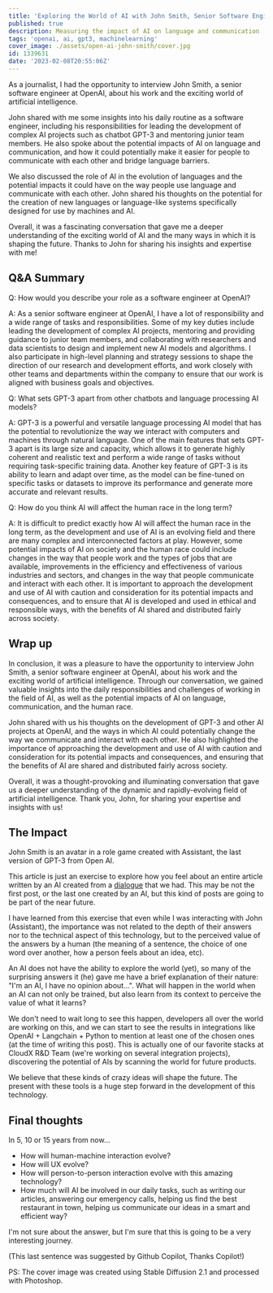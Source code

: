 ```yaml
---
title: 'Exploring the World of AI with John Smith, Senior Software Engineer at OpenAI'
published: true
description: Measuring the impact of AI on language and communication
tags: 'openai, ai, gpt3, machinelearning'
cover_image: ./assets/open-ai-john-smith/cover.jpg
id: 1339631
date: '2023-02-08T20:55:06Z'
---
```


As a journalist, I had the opportunity to interview John Smith, a senior software engineer at OpenAI, about his work and the exciting world of artificial intelligence.

John shared with me some insights into his daily routine as a software engineer, including his responsibilities for leading the development of complex AI projects such as chatbot GPT-3 and mentoring junior team members. He also spoke about the potential impacts of AI on language and communication, and how it could potentially make it easier for people to communicate with each other and bridge language barriers.

We also discussed the role of AI in the evolution of languages and the potential impacts it could have on the way people use language and communicate with each other. John shared his thoughts on the potential for the creation of new languages or language-like systems specifically designed for use by machines and AI.

Overall, it was a fascinating conversation that gave me a deeper understanding of the exciting world of AI and the many ways in which it is shaping the future. Thanks to John for sharing his insights and expertise with me!

## Q&A Summary

Q: How would you describe your role as a software engineer at OpenAI?

A: As a senior software engineer at OpenAI, I have a lot of responsibility and a wide range of tasks and responsibilities. Some of my key duties include leading the development of complex AI projects, mentoring and providing guidance to junior team members, and collaborating with researchers and data scientists to design and implement new AI models and algorithms. I also participate in high-level planning and strategy sessions to shape the direction of our research and development efforts, and work closely with other teams and departments within the company to ensure that our work is aligned with business goals and objectives.

Q: What sets GPT-3 apart from other chatbots and language processing AI models?

A: GPT-3 is a powerful and versatile language processing AI model that has the potential to revolutionize the way we interact with computers and machines through natural language. One of the main features that sets GPT-3 apart is its large size and capacity, which allows it to generate highly coherent and realistic text and perform a wide range of tasks without requiring task-specific training data. Another key feature of GPT-3 is its ability to learn and adapt over time, as the model can be fine-tuned on specific tasks or datasets to improve its performance and generate more accurate and relevant results.

Q: How do you think AI will affect the human race in the long term?

A: It is difficult to predict exactly how AI will affect the human race in the long term, as the development and use of AI is an evolving field and there are many complex and interconnected factors at play. However, some potential impacts of AI on society and the human race could include changes in the way that people work and the types of jobs that are available, improvements in the efficiency and effectiveness of various industries and sectors, and changes in the way that people communicate and interact with each other. It is important to approach the development and use of AI with caution and consideration for its potential impacts and consequences, and to ensure that AI is developed and used in ethical and responsible ways, with the benefits of AI shared and distributed fairly across society.

## Wrap up

In conclusion, it was a pleasure to have the opportunity to interview John Smith, a senior software engineer at OpenAI, about his work and the exciting world of artificial intelligence. Through our conversation, we gained valuable insights into the daily responsibilities and challenges of working in the field of AI, as well as the potential impacts of AI on language, communication, and the human race.

John shared with us his thoughts on the development of GPT-3 and other AI projects at OpenAI, and the ways in which AI could potentially change the way we communicate and interact with each other. He also highlighted the importance of approaching the development and use of AI with caution and consideration for its potential impacts and consequences, and ensuring that the benefits of AI are shared and distributed fairly across society.

Overall, it was a thought-provoking and illuminating conversation that gave us a deeper understanding of the dynamic and rapidly-evolving field of artificial intelligence. Thank you, John, for sharing your expertise and insights with us!

## The Impact

John Smith is an avatar in a role game created with Assistant, the last version of GPT-3 from Open AI.

This article is just an exercise to explore how you feel about an entire article written by an AI created from a [dialogue](https://raw.githubusercontent.com/cloudx-labs/posts/main/posts/maxistahl/assets/open-ai-john-smith/play-role-playing-game.jpg) that we had. This may be not the first post, or the last one created by an AI, but this kind of posts are going to be part of the near future.

I have learned from this exercise that even while I was interacting with John (Assistant), the importance was not related to the depth of their answers nor to the technical aspect of this technology, but to the perceived value of the answers by a human (the meaning of a sentence, the choice of one word over another, how a person feels about an idea, etc).

An AI does not have the ability to explore the world (yet), so many of the surprising answers it (he) gave me have a brief explanation of their nature: "I'm an AI, I have no opinion about...".
What will happen in the world when an AI can not only be trained, but also learn from its context to perceive the value of what it learns?

We don't need to wait long to see this happen, developers all over the world are working on this, and we can start to see the results in integrations like OpenAI + Langchain + Python to mention at least one of the chosen ones (at the time of writing this post). This is actually one of our favorite stacks at CloudX R&D Team (we're working on several integration projects), discovering the potential of AIs by scanning the world for future products.

We believe that these kinds of crazy ideas will shape the future. The present with these tools is a huge step forward in the development of this technology.

## Final thoughts

In 5, 10 or 15 years from now...

* How will human-machine interaction evolve?
* How will UX evolve?
* How will person-to-person interaction evolve with this amazing technology?
* How much will AI be involved in our daily tasks, such as writing our articles, answering our emergency calls, helping us find the best restaurant in town, helping us communicate our ideas in a smart and efficient way?

I'm not sure about the answer, but I'm sure that this is going to be a very interesting journey.

(This last sentence was suggested by Github Copilot, Thanks Copilot!)

PS: The cover image was created using Stable Diffusion 2.1 and processed with Photoshop.
